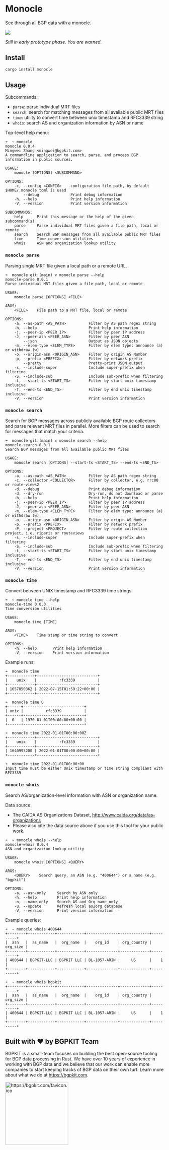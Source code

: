# Monocle

See through all BGP data with a monocle.

![](https://spaces.bgpkit.org/assets/monocle/monocle-emoji.png)

*Still in early prototype phase. You are warned.*

## Install

```bash
cargo install monocle
```

## Usage

Subcommands:
- `parse`: parse individual MRT files
- `search`: search for matching messages from all available public MRT files
- `time`: utility to convert time between unix timestamp and RFC3339 string
- `whois`: search AS and organization information by ASN or name

Top-level help menu:
```text
➜  ~ monocle                      
monocle 0.0.4
Mingwei Zhang <mingwei@bgpkit.com>
A commandline application to search, parse, and process BGP information in public sources.

USAGE:
    monocle [OPTIONS] <SUBCOMMAND>

OPTIONS:
    -c, --config <CONFIG>    configuration file path, by default $HOME/.monocle.toml is used
        --debug              Print debug information
    -h, --help               Print help information
    -V, --version            Print version information

SUBCOMMANDS:
    help      Print this message or the help of the given subcommand(s)
    parse     Parse individual MRT files given a file path, local or remote
    search    Search BGP messages from all available public MRT files
    time      Time conversion utilities
    whois     ASN and organization lookup utility
```

### `monocle parse`

Parsing single MRT file given a local path or a remote URL.

```text
➜  monocle git:(main) ✗ monocle parse --help
monocle-parse 0.0.1
Parse individual MRT files given a file path, local or remote

USAGE:
    monocle parse [OPTIONS] <FILE>

ARGS:
    <FILE>    File path to a MRT file, local or remote

OPTIONS:
    -a, --as-path <AS_PATH>          Filter by AS path regex string
    -h, --help                       Print help information
    -j, --peer-ip <PEER_IP>          Filter by peer IP address
    -J, --peer-asn <PEER_ASN>        Filter by peer ASN
        --json                       Output as JSON objects
    -m, --elem-type <ELEM_TYPE>      Filter by elem type: announce (a) or withdraw (w)
    -o, --origin-asn <ORIGIN_ASN>    Filter by origin AS Number
    -p, --prefix <PREFIX>            Filter by network prefix
        --pretty                     Pretty-print JSON output
    -s, --include-super              Include super-prefix when filtering
    -S, --include-sub                Include sub-prefix when filtering
    -t, --start-ts <START_TS>        Filter by start unix timestamp inclusive
    -T, --end-ts <END_TS>            Filter by end unix timestamp inclusive
    -V, --version                    Print version information
```

### `monocle search`

Search for BGP messages across publicly available BGP route collectors and parse relevant
MRT files in parallel. More filters can be used to search for messages that match your criteria.

```text
➜  monocle git:(main) ✗ monocle search --help
monocle-search 0.0.1
Search BGP messages from all available public MRT files

USAGE:
    monocle search [OPTIONS] --start-ts <START_TS> --end-ts <END_TS>

OPTIONS:
    -a, --as-path <AS_PATH>          Filter by AS path regex string
    -c, --collector <COLLECTOR>      Filter by collector, e.g. rrc00 or route-views2
    -d, --debug                      Print debug information
    -d, --dry-run                    Dry-run, do not download or parse
    -h, --help                       Print help information
    -j, --peer-ip <PEER_IP>          Filter by peer IP address
    -J, --peer-asn <PEER_ASN>        Filter by peer ASN
    -m, --elem-type <ELEM_TYPE>      Filter by elem type: announce (a) or withdraw (w)
    -o, --origin-asn <ORIGIN_ASN>    Filter by origin AS Number
    -p, --prefix <PREFIX>            Filter by network prefix
    -P, --project <PROJECT>          Filter by route collection project, i.e. riperis or routeviews
    -s, --include-super              Include super-prefix when filtering
    -S, --include-sub                Include sub-prefix when filtering
    -t, --start-ts <START_TS>        Filter by start unix timestamp inclusive
    -T, --end-ts <END_TS>            Filter by end unix timestamp inclusive
    -V, --version                    Print version information
```

### `monocle time`

Convert between UNIX timestamp and RFC3339 time strings.

```text
➜  ~ monocle time --help              
monocle-time 0.0.3
Time conversion utilities

USAGE:
    monocle time [TIME]

ARGS:
    <TIME>    Time stamp or time string to convert

OPTIONS:
    -h, --help       Print help information
    -V, --version    Print version information
```

Example runs:
```text
➜  monocle time
+------------+---------------------------+
|    unix    |          rfc3339          |
+------------+---------------------------+
| 1657850362 | 2022-07-15T01:59:22+00:00 |
+------------+---------------------------+

➜  monocle time 0                               
+------+---------------------------+
| unix |          rfc3339          |
+------+---------------------------+
|  0   | 1970-01-01T00:00:00+00:00 |
+------+---------------------------+

➜  monocle time 2022-01-01T00:00:00Z
+------------+---------------------------+
|    unix    |          rfc3339          |
+------------+---------------------------+
| 1640995200 | 2022-01-01T00:00:00+00:00 |
+------------+---------------------------+

➜  monocle time 2022-01-01T00:00:00 
Input time must be either Unix timestamp or time string compliant with RFC3339
```

### `monocle whois`

Search AS/organization-level information with ASN or organization name.

Data source:
- The CAIDA AS Organizations Dataset, http://www.caida.org/data/as-organizations
- Please also cite the data source above if you use this tool for your public work.

```text
➜  ~ monocle whois --help
monocle-whois 0.0.4
ASN and organization lookup utility

USAGE:
    monocle whois [OPTIONS] <QUERY>

ARGS:
    <QUERY>    Search query, an ASN (e.g. "400644") or a name (e.g. "bgpkit")

OPTIONS:
    -a, --asn-only     Search by ASN only
    -h, --help         Print help information
    -n, --name-only    Search AS and Org name only
    -u, --update       Refresh local as2org database
    -V, --version      Print version information
```

Example queries:
```text
➜  ~ monocle whois 400644
+--------+------------+------------+--------------+-------------+----------+
|  asn   |  as_name   |  org_name  |    org_id    | org_country | org_size |
+--------+------------+------------+--------------+-------------+----------+
| 400644 | BGPKIT-LLC | BGPKIT LLC | BL-1057-ARIN |     US      |    1     |
+--------+------------+------------+--------------+-------------+----------+

➜  ~ monocle whois bgpkit
+--------+------------+------------+--------------+-------------+----------+
|  asn   |  as_name   |  org_name  |    org_id    | org_country | org_size |
+--------+------------+------------+--------------+-------------+----------+
| 400644 | BGPKIT-LLC | BGPKIT LLC | BL-1057-ARIN |     US      |    1     |
+--------+------------+------------+--------------+-------------+----------+
```

## Built with ❤️ by BGPKIT Team

BGPKIT is a small-team focuses on building the best open-source tooling for BGP data processing in Rust. We have over 10 years of
experience in working with BGP data and we believe that our work can enable more companies to start keeping tracks of BGP data
on their own turf. Learn more about what we do at https://bgpkit.com.

<a href="https://bgpkit.com"><img src="https://bgpkit.com/Original%20Logo%20Cropped.png" alt="https://bgpkit.com/favicon.ico" width="200"/></a>
